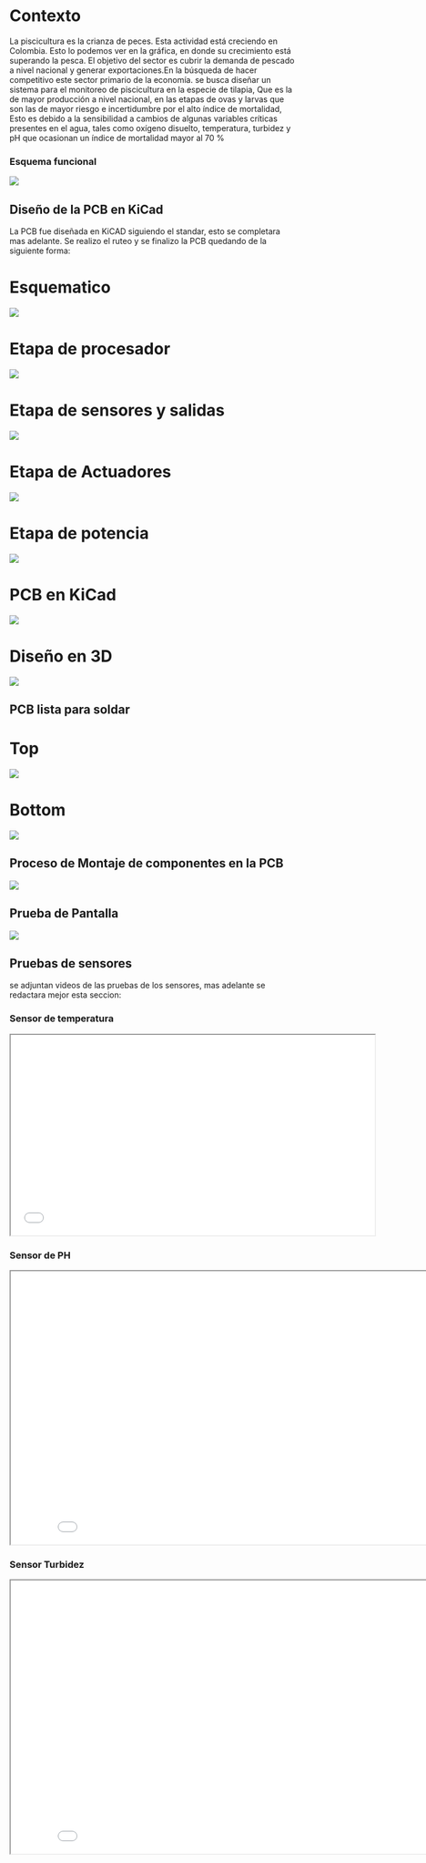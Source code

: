 #  Contexto

La piscicultura es la crianza de peces. Esta actividad está creciendo en Colombia. Esto lo podemos ver en la gráfica, en donde su crecimiento está superando la pesca. El objetivo del sector es cubrir la demanda de pescado a nivel nacional y generar exportaciones.En la búsqueda de hacer competitivo este sector primario de la economía. se busca diseñar un sistema para el monitoreo de piscicultura en la especie de tilapia, Que es la de mayor producción a nivel nacional, en las etapas de ovas y larvas que son las de mayor riesgo e incertidumbre por el alto índice de mortalidad, Esto es debido a la sensibilidad a cambios de algunas variables críticas presentes en el agua, tales como oxígeno disuelto, temperatura, turbidez y pH que ocasionan un índice de mortalidad mayor al 70 %


### Esquema funcional


<img src="Imagenes/Esquema_Funcional.png" >


## Diseño de la PCB en KiCad

La PCB fue diseñada en KiCAD siguiendo el standar, esto se completara mas adelante.
Se realizo el ruteo y se finalizo la PCB quedando de la siguiente forma:

# Esquematico

<img src="Imagenes/Squemat.jpeg" >

# Etapa de procesador

<img src="Imagenes/ESP32.jpeg" >

# Etapa de sensores y salidas

<img src="Imagenes/Sensoysal.jpeg" >

# Etapa de Actuadores

<img src="Imagenes/Actuadores.jpeg" >

# Etapa de potencia

<img src="Imagenes/Potencia.jpeg" >

# PCB en KiCad

<img src="Imagenes/PCBKicad.jpeg" >

# Diseño en 3D

<img src="Imagenes/D3D.jpeg">

## PCB lista para soldar
# Top
<img src="Imagenes/Top.jpg">


# Bottom
<img src="Imagenes/Bottom.jpg">

## Proceso de Montaje de componentes en la PCB

<img src="Imagenes/PCB_sold_1.jpg" >

## Prueba de Pantalla

<img src="Imagenes/pant.jpeg">


## Pruebas de sensores
se adjuntan videos de las pruebas de los sensores, mas adelante se redactara mejor esta seccion:

### Sensor de temperatura



<iframe width="640" height="352" src="Imagenes/Temp_Kish.mp4" type="video/mp4">
</iframe>



### Sensor de PH



<iframe width="854" height="480" src="Imagenes/PH_Juan.mp4" type="video/mp4">
</iframe>

### Sensor Turbidez

<iframe width="854" height="480" src="Imagenes/P_Turbio_1.mp4" type="video/mp4">
</iframe>



